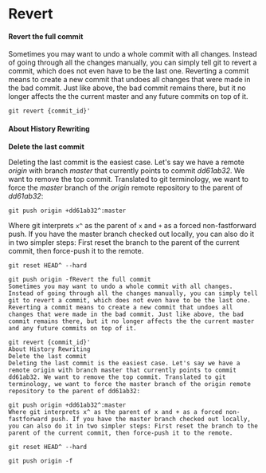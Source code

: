 # Revert



#### Revert the full commit

Sometimes you may want to undo a whole commit with all changes. Instead of going through all the changes manually, you can simply tell git to revert a commit, which does not even have to be the last one. Reverting a commit means to create a new commit that undoes all changes that were made in the bad commit. Just like above, the bad commit remains there, but it no longer affects the the current master and any future commits on top of it.

```text
git revert {commit_id}'
```

#### About History Rewriting

**Delete the last commit**

Deleting the last commit is the easiest case. Let's say we have a remote _origin_ with branch _master_ that currently points to commit _dd61ab32_. We want to remove the top commit. Translated to git terminology, we want to force the _master_ branch of the _origin_ remote repository to the parent of _dd61ab32_:

```text
git push origin +dd61ab32^:master
```

Where git interprets `x^` as the parent of `x` and `+` as a forced non-fastforward push. If you have the master branch checked out locally, you can also do it in two simpler steps: First reset the branch to the parent of the current commit, then force-push it to the remote.

```text
git reset HEAD^ --hard

git push origin -fRevert the full commit
Sometimes you may want to undo a whole commit with all changes. Instead of going through all the changes manually, you can simply tell git to revert a commit, which does not even have to be the last one. Reverting a commit means to create a new commit that undoes all changes that were made in the bad commit. Just like above, the bad commit remains there, but it no longer affects the the current master and any future commits on top of it.

git revert {commit_id}'
About History Rewriting
Delete the last commit
Deleting the last commit is the easiest case. Let's say we have a remote origin with branch master that currently points to commit dd61ab32. We want to remove the top commit. Translated to git terminology, we want to force the master branch of the origin remote repository to the parent of dd61ab32:

git push origin +dd61ab32^:master
Where git interprets x^ as the parent of x and + as a forced non-fastforward push. If you have the master branch checked out locally, you can also do it in two simpler steps: First reset the branch to the parent of the current commit, then force-push it to the remote.

git reset HEAD^ --hard

git push origin -f
```

